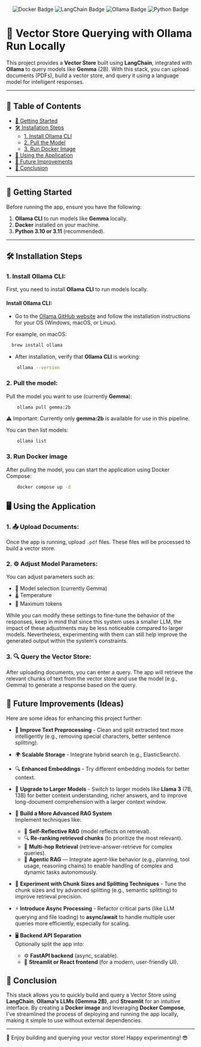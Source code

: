 <p align="center"> <img src="https://img.shields.io/badge/Docker-🐳-blue" alt="Docker Badge" /> <img src="https://img.shields.io/badge/LangChain-🔗-yellowgreen" alt="LangChain Badge" /> <img src="https://img.shields.io/badge/Ollama-🤖-lightgrey" alt="Ollama Badge" /> <img src="https://img.shields.io/badge/Python-3.10/3.11-blueviolet" alt="Python Badge" /> </p>

# 🧠 **Vector Store Querying with Ollama Run Locally**


This project provides a **Vector Store** built using **LangChain**, integrated with **Ollama** to query models like **Gemma** (2B). With this stack, you can upload documents (PDFs), build a vector store, and query it using a language model for intelligent responses. 

---

## 📑 **Table of Contents**
- [🚀 Getting Started](#getting-started)
- [🛠️ Installation Steps](#installation-steps)
  - [1. Install Ollama CLI](#install-ollama-cli)
  - [2. Pull the Model](#pull-the-model)
  - [3. Run Docker Image](#run-docker-image)
- [🎯 Using the Application](#using-the-application)
- [🌟 Future Improvements](#future-improvements-ideas)
- [🔧 Conclusion](#conclusion)

---

## 🚀 **Getting Started**

Before running the app, ensure you have the following:

1. **Ollama CLI** to run models like **Gemma** locally.
2. **Docker** installed on your machine.
3. **Python 3.10 or 3.11** (recommended).

---

## 🛠️ **Installation Steps**

### 1. Install **Ollama CLI**:

First, you need to install **Ollama CLI** to run models locally.

#### **Install Ollama CLI**:
- Go to the [Ollama GitHub website](https://github.com/ollama/ollama) and follow the installation instructions for your OS (Windows, macOS, or Linux).
  
For example, on macOS:
```bash
  brew install ollama
```

- After installation, verify that **Ollama CLI** is working:
```bash
    ollama --version
```

### 2. Pull the model:
Pull the model you want to use (currently **Gemma**):
```bash
    ollama pull gemma:2b
```
⚠️ Important: Currently only **gemma:2b** is available for use in this pipeline.

You can then list models:
```bash
    ollama list
```

### 3. Run Docker image
After pulling the model, you can start the application using Docker Compose:

```bash
    docker compose up -d
```

## 🖥️ Using the Application

### 1. 📤 Upload Documents:
Once the app is running, upload `.pdf` files. These files will be processed to build a vector store.
### 2. ⚙️ Adjust Model Parameters:
You can adjust parameters such as:
- 🤖 Model selection (currently Gemma)
- 🌡️ Temperature
- 🔢 Maximum tokens

While you can modify these settings to fine-tune the behavior of the responses, keep in mind that since this system uses a smaller LLM, the impact of these adjustments may be less noticeable compared to larger models. Nevertheless, experimenting with them can still help improve the generated output within the system’s constraints.

### 3. 🔍 Query the Vector Store:
After uploading documents, you can enter a query. The app will retrieve the relevant chunks of text from the vector store and use the model (e.g., Gemma) to generate a response based on the query.


## 🌟 Future Improvements (Ideas)

Here are some ideas for enhancing this project further:

- 🧹 **Improve Text Preprocessing** - Clean and split extracted text more intelligently (e.g., removing special characters, better sentence splitting).

- 🌍 **Scalable Storage** - Integrate hybrid search (e.g., ElasticSearch).
- 🔍 **Enhanced Embeddings** - Try different embedding models for better context.

- 🧠 **Upgrade to Larger Models** - Switch to larger models like **Llama 3** (7B, 13B) for better context understanding, richer answers, and to improve long-document comprehension with a larger context window.

- 🔧 **Build a More Advanced RAG System**  
  Implement techniques like:
  - 🤖 **Self-Reflective RAG** (model reflects on retrieval).
  - 🔍 **Re-ranking retrieved chunks** (to prioritize the most relevant).
  - 🔄 **Multi-hop Retrieval** (retrieve-answer-retrieve for complex queries).
  - 🧠 **Agentic RAG** — Integrate agent-like behavior (e.g., planning, tool usage, reasoning chains) to enable handling of complex and dynamic tasks autonomously.

- 🧩 **Experiment with Chunk Sizes and Splitting Techniques** - Tune the chunk sizes and try advanced splitting (e.g., semantic splitting) to improve retrieval precision.

- ⚡ **Introduce Async Processing** - Refactor critical parts (like LLM querying and file loading) to **async/await** to handle multiple user queries more efficiently, especially for scaling.

- 🖥️ **Backend API Separation**  
  Optionally split the app into:
  - ⚙️ **FastAPI backend** (async, scalable).
  - 🎨 **Streamlit or React frontend** (for a modern, user-friendly UI).


## 🔧 Conclusion
This stack allows you to quickly build and query a Vector Store using **LangChain**, **Ollama's LLMs (Gemma 2B)**, and **Streamlit** for an intuitive interface. By creating a **Docker image** and leveraging **Docker Compose**, I've streamlined the process of deploying and running the app locally, making it simple to use without external dependencies.

---

🚀 Enjoy building and querying your vector store! Happy experimenting! 😎
